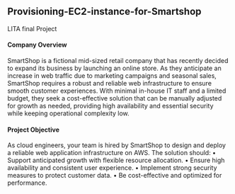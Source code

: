 ## Provisioning-EC2-instance-for-Smartshop
 LITA final Project
#### Company Overview
SmartShop  is a fictional mid-sized retail company that has recently decided to expand its business by launching an online store. As they anticipate an increase in web traffic due to marketing campaigns and seasonal sales, SmartShop requires a robust and reliable web infrastructure to ensure smooth customer experiences. With minimal in-house IT staff and a limited budget, they seek a cost-effective solution that can be manually adjusted for growth as needed, providing high availability and essential security while keeping operational complexity low.
#### Project Objective
As cloud engineers, your team is hired by SmartShop to design and deploy a reliable web application infrastructure on AWS. The solution should:
•	Support anticipated growth with flexible resource allocation.
•	Ensure high availability and consistent user experience.
•	Implement strong security measures to protect customer data.
•	Be cost-effective and optimized for performance.
